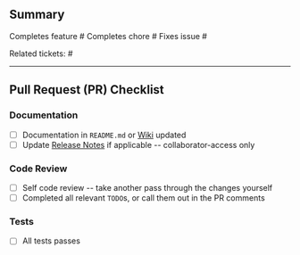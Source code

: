 ## Summary

<!-- NOTE: Remove as necessary -->
Completes feature #*<GitHub issue number>* 
Completes chore #*<GitHub issue number>*
Fixes issue #*<GitHub issue number>*

Related tickets: #*<GitHub issue number>*

*<Write a short summary of your changes.>*

<hr>

## Pull Request (PR) Checklist

### Documentation
- [ ] Documentation in `README.md` or [Wiki](https://github.com/builtamont-oss/cassandra-migration/wiki) updated
- [ ] Update [Release Notes](https://github.com/builtamont-oss/cassandra-migration/releases) if applicable -- collaborator-access only

### Code Review
- [ ] Self code review -- take another pass through the changes yourself
- [ ] Completed all relevant `TODO`s, or call them out in the PR comments

### Tests
- [ ] All tests passes
